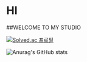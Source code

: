 # HI <br/> 
##WELCOME TO MY STUDIO

[![Solved.ac
프로필](http://mazassumnida.wtf/api/v2/generate_badge?boj=karma2)](https://solved.ac/karma2)

![Anurag's GitHub stats](https://github-readme-stats.vercel.app/api?username=karma244&hide=contribs,prs)
